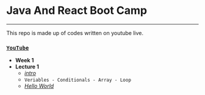 # Java And React Boot Camp 
---
This repo is made up of codes written on youtube live.

### [`YouTube`](https://www.youtube.com/watch?v=-XfPd-cQRuo&t=5892s)
 - **Week 1**
 - **Lecture 1**
	 - [*intro*](https://github.com/huseyinidin/KodlamaioJava2022/tree/main/week1/intro/src/intro)
	 - `Veriables - Conditionals - Array - Loop`
	 - [*Hello World*](https://github.com/huseyinidin/KodlamaioJava2022/tree/main/week1/helloWorld/src/helloWorld)

	